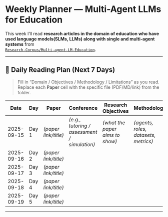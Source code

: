 # Weekly Planner — Multi-Agent LLMs for Education

This week I’ll read **research articles in the domain of education who have used language models(SLMs, LLMs) along with single and multi-agent systems** from  
[`Research-Corpus/Multi-agent-LM-Education`](https://github.com/MahaZainab/Research-Corpus/tree/main/Multi-agent-LM-Education).


---

## 📅 Daily Reading Plan (Next 7 Days)

> Fill in “Domain / Objectives / Methodology / Limitations” as you read.  
> Replace each **Paper** cell with the specific file (PDF/MD/link) from the folder.

| Date       | Day    | Paper | Conference | Research Objectives | Methodology | Limitations |
|------------|--------|-------|--------|---------------------|-------------|-------------|
| 2025-09-15 | Day 1  | *(paper link/title)* | *(e.g., tutoring / assessment / simulation)* | *(what the paper aims to show)* | *(agents, roles, datasets, metrics)* | *(threats to validity / scope limits)* |
| 2025-09-16 | Day 2  | *(paper link/title)* |  |  |  |  |
| 2025-09-17 | Day 3  | *(paper link/title)* |  |  |  |  |
| 2025-09-18 | Day 4  | *(paper link/title)* |  |  |  |  |
| 2025-09-19 | Day 5  | *(paper link/title)* |  |  |  |  |


---



